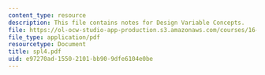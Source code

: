 ```yaml
---
content_type: resource
description: This file contains notes for Design Variable Concepts.
file: https://ol-ocw-studio-app-production.s3.amazonaws.com/courses/16-01-unified-engineering-i-ii-iii-iv-fall-2005-spring-2006/e97270ad15502101bb909dfe6104e0be_spl4.pdf
file_type: application/pdf
resourcetype: Document
title: spl4.pdf
uid: e97270ad-1550-2101-bb90-9dfe6104e0be
---
```

